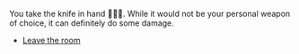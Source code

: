 You take the knife in hand 🔪✋🏻. While it would not be your personal weapon of choice, it can definitely do some damage. 

- [Leave the room](3-A.md)